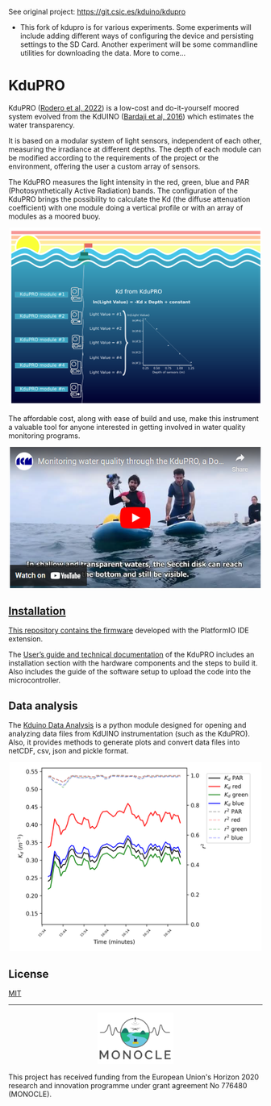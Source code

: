 See original project: https://git.csic.es/kduino/kdupro

* This fork of kdupro is for various experiments. Some experiments will include adding different ways of configuring the device and persisting settings to the SD Card. Another experiment will be some commandline utilities for downloading the data. More to come...

# KduPRO

KduPRO ([Rodero et al, 2022](http://dx.doi.org/10.3389/fmars.2022.1004159)) is a low-cost and do-it-yourself moored system evolved from the KdUINO ([Bardaji et al, 2016](https://doi.org/10.3390/s16030373)) which estimates the water transparency.

It is based on a modular system of light sensors, independent of each other, measuring the irradiance at different depths. The depth of each module can be modified according to the requirements of the project or the environment, offering the user a custom array of sensors. 

The KduPRO measures the light intensity in the red, green, blue and PAR (Photosynthetically Active Radiation) bands. The configuration of the KduPRO brings the possibility to calculate the Kd (the diffuse attenuation coefficient) with one module doing a vertical profile or with an array of modules as a moored buoy. 

<p align="center" width="100%">
<img width="500" src="./docs/img_docs/kdupro_draw.png">
</p>

The affordable cost, along with ease of build and use, make this instrument a valuable tool for anyone interested in getting involved in water quality monitoring programs.

<p align="center" width="100%">
<a href="https://www.youtube.com/watch?v=Matevkip44U">
<img width="500" src="./docs/img_docs/caption_youtube_kdupro.PNG">
</p>


## Installation


This repository contains the [firmware](./firmware) developed with the PlatformIO IDE extension. 

The [User’s guide and technical documentation](https://zenodo.org/record/5721155) of the KduPRO includes an installation section with the hardware components and the steps to build it. Also includes the guide of the software setup to upload the code into the microcontroller.  



## Data analysis

The [Kduino Data Analysis](https://git.csic.es/kduino/kduino-data-analysis) is a python module designed for opening and analyzing data files from KdUINO instrumentation (such as the KduPRO). Also, it provides methods to generate plots and convert data files into netCDF, csv, json and pickle format.

<p align="center" width="100%">
<img width="500" src="./docs/img_docs/buoy_kdupro.png">
</p>

## License

[MIT](LICENSE)

<hr>

<p align="center" width="100%">
<img width="150" src="./docs/img_docs/logo.png">
</p>


This project has received funding from the European Union's Horizon 2020 research and innovation programme under grant agreement No 776480 (MONOCLE).
